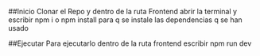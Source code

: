 ##Inicio
Clonar el Repo y dentro de la ruta Frontend
abrir la terminal y escribir npm i o npm install para q se instale
las dependencias q se han usado

##Ejecutar
Para ejecutarlo dentro de la ruta frontend escribir
npm run dev
